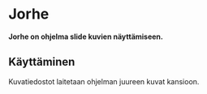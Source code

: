 # Jorhe

**Jorhe on ohjelma slide kuvien näyttämiseen.**

## Käyttäminen

Kuvatiedostot laitetaan ohjelman juureen kuvat kansioon.
